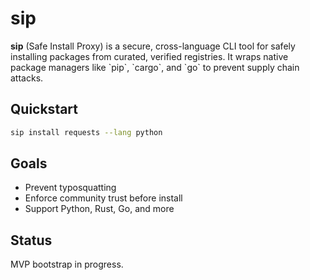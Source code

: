 # sip

**sip** (Safe Install Proxy) is a secure, cross-language CLI tool for safely installing packages from curated, verified registries. It wraps native package managers like \`pip\`, \`cargo\`, and \`go\` to prevent supply chain attacks.

## Quickstart

```sh
sip install requests --lang python
```

## Goals

- Prevent typosquatting
- Enforce community trust before install
- Support Python, Rust, Go, and more

## Status

MVP bootstrap in progress.
